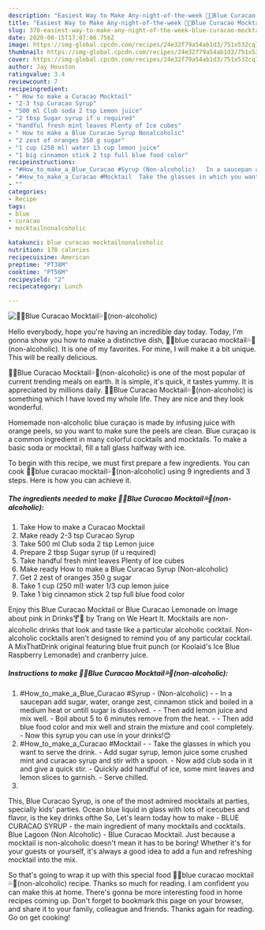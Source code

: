 ```yaml
---
description: "Easiest Way to Make Any-night-of-the-week 🍹💦Blue Curacao Mocktail💦🍹(non-alcoholic)"
title: "Easiest Way to Make Any-night-of-the-week 🍹💦Blue Curacao Mocktail💦🍹(non-alcoholic)"
slug: 378-easiest-way-to-make-any-night-of-the-week-blue-curacao-mocktailnon-alcoholic
date: 2020-08-15T17:07:08.756Z
image: https://img-global.cpcdn.com/recipes/24e32f79a54ab1d3/751x532cq70/🍹💦blue-curacao-mocktail💦🍹non-alcoholic-recipe-main-photo.jpg
thumbnail: https://img-global.cpcdn.com/recipes/24e32f79a54ab1d3/751x532cq70/🍹💦blue-curacao-mocktail💦🍹non-alcoholic-recipe-main-photo.jpg
cover: https://img-global.cpcdn.com/recipes/24e32f79a54ab1d3/751x532cq70/🍹💦blue-curacao-mocktail💦🍹non-alcoholic-recipe-main-photo.jpg
author: Jay Houston
ratingvalue: 3.4
reviewcount: 7
recipeingredient:
- " How to make a Curacao Mocktail"
- "2-3 tsp Curacao Syrup"
- "500 ml Club soda 2 tsp Lemon juice"
- "2 tbsp Sugar syrup if u required"
- "handful fresh mint leaves Plenty of Ice cubes"
- " How to make a Blue Curacao Syrup Nonalcoholic"
- "2 zest of oranges 350 g sugar"
- "1 cup (250 ml) water 13 cup lemon juice"
- "1 big cinnamon stick 2 tsp full blue food color"
recipeinstructions:
- "#How_to_make_a_Blue_Curacao #Syrup (Non-alcoholic)   In a saucepan add sugar, water, orange zest, cinnamon stick and boiled in a medium heat or untill sugar is dissolved.  Then add lemon juice and mix well. Boil about 5 to 6 minutes remove from the heat.  Then add blue food color and mix well and strain the mixture and cool completely.  Now this syrup you can use in your drinks!😊"
- "#How_to_make_a_Curacao #Mocktail  Take the glasses in which you want to serve the drink. Add sugar syrup, lemon juice some crushed mint and curacao syrup and stir with a spoon. Now add club soda in it and give a quick stir. Quickly add handful of ice, some mint leaves and lemon slices to garnish. Serve chilled."
- ""
categories:
- Recipe
tags:
- blue
- curacao
- mocktailnonalcoholic

katakunci: blue curacao mocktailnonalcoholic 
nutrition: 178 calories
recipecuisine: American
preptime: "PT38M"
cooktime: "PT56M"
recipeyield: "2"
recipecategory: Lunch

---
```



![🍹💦Blue Curacao Mocktail💦🍹(non-alcoholic)](https://img-global.cpcdn.com/recipes/24e32f79a54ab1d3/751x532cq70/🍹💦blue-curacao-mocktail💦🍹non-alcoholic-recipe-main-photo.jpg)

Hello everybody, hope you're having an incredible day today. Today, I'm gonna show you how to make a distinctive dish, 🍹💦blue curacao mocktail💦🍹(non-alcoholic). It is one of my favorites. For mine, I will make it a bit unique. This will be really delicious.

🍹💦Blue Curacao Mocktail💦🍹(non-alcoholic) is one of the most popular of current trending meals on earth. It is simple, it's quick, it tastes yummy. It is appreciated by millions daily. 🍹💦Blue Curacao Mocktail💦🍹(non-alcoholic) is something which I have loved my whole life. They are nice and they look wonderful.

Homemade non-alcoholic blue curaçao is made by infusing juice with orange peels, so you want to make sure the peels are clean. Blue curaçao is a common ingredient in many colorful cocktails and mocktails. To make a basic soda or mocktail, fill a tall glass halfway with ice.


To begin with this recipe, we must first prepare a few ingredients. You can cook 🍹💦blue curacao mocktail💦🍹(non-alcoholic) using 9 ingredients and 3 steps. Here is how you can achieve it.

<!--inarticleads1-->

##### The ingredients needed to make 🍹💦Blue Curacao Mocktail💦🍹(non-alcoholic):

1. Take  How to make a Curacao Mocktail
1. Make ready 2-3 tsp Curacao Syrup
1. Take 500 ml Club soda 2 tsp Lemon juice
1. Prepare 2 tbsp Sugar syrup (if u required)
1. Take handful fresh mint leaves Plenty of Ice cubes
1. Make ready  How to make a Blue Curacao Syrup (Non-alcoholic)
1. Get 2 zest of oranges 350 g sugar
1. Take 1 cup (250 ml) water 1/3 cup lemon juice
1. Take 1 big cinnamon stick 2 tsp full blue food color


Enjoy this Blue Curacao Mocktail or Blue Curacao Lemonade on Image about pink in Drinks🍸🍹 by Trang on We Heart It. Mocktails are non-alcoholic drinks that look and taste like a particular alcoholic cocktail. Non-alcoholic cocktails aren&#39;t designed to remind you of any particular cocktail. A MixThatDrink original featuring blue fruit punch (or Koolaid&#39;s Ice Blue Raspberry Lemonade) and cranberry juice. 

<!--inarticleads2-->

##### Instructions to make 🍹💦Blue Curacao Mocktail💦🍹(non-alcoholic):

1. #How_to_make_a_Blue_Curacao #Syrup - (Non-alcoholic)  -  - In a saucepan add sugar, water, orange zest, cinnamon stick and boiled in a medium heat or untill sugar is dissolved. -  - Then add lemon juice and mix well. - Boil about 5 to 6 minutes remove from the heat. -  - Then add blue food color and mix well and strain the mixture and cool completely.  - Now this syrup you can use in your drinks!😊
1. #How_to_make_a_Curacao #Mocktail -  - Take the glasses in which you want to serve the drink. - Add sugar syrup, lemon juice some crushed mint and curacao syrup and stir with a spoon. - Now add club soda in it and give a quick stir. - Quickly add handful of ice, some mint leaves and lemon slices to garnish. - Serve chilled.
1. 


This, Blue Curacao Syrup, is one of the most admired mocktails at parties, specially kids&#39; parties. Ocean blue liquid in glass with lots of icecubes and flavor, is the key drinks ofthe So, Let&#39;s learn today how to make - BLUE CURACAO SYRUP - the main ingredient of many mocktails and cocktails. Blue Lagoon (Non Alcoholic) - Blue Curacao Mocktail. Just because a mocktail is non-alcoholic doesn&#39;t mean it has to be boring! Whether it&#39;s for your guests or yourself, it&#39;s always a good idea to add a fun and refreshing mocktail into the mix. 

So that's going to wrap it up with this special food 🍹💦blue curacao mocktail💦🍹(non-alcoholic) recipe. Thanks so much for reading. I am confident you can make this at home. There's gonna be more interesting food in home recipes coming up. Don't forget to bookmark this page on your browser, and share it to your family, colleague and friends. Thanks again for reading. Go on get cooking!
